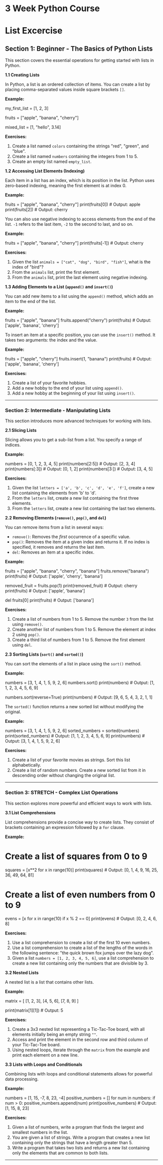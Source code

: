 # 3 Week Python Course

# List Excercise

## Section 1: Beginner - The Basics of Python Lists

This section covers the essential operations for getting started with lists in Python.

**1.1 Creating Lists**

In Python, a list is an ordered collection of items. You can create a list by placing comma-separated values inside square brackets `[]`.

**Example:**


my_first_list = [1, 2, 3]

fruits = ["apple", "banana", "cherry"]

mixed_list = [1, "hello", 3.14]

**Exercises:**

1. Create a list named `colors` containing the strings "red", "green", and "blue".
2. Create a list named `numbers` containing the integers from 1 to 5.
3. Create an empty list named `empty_list`.

**1.2 Accessing List Elements (Indexing)**

Each item in a list has an index, which is its position in the list. Python uses zero-based indexing, meaning the first element is at index 0.

**Example:**


fruits = ["apple", "banana", "cherry"]
print(fruits[0])  # Output: apple
print(fruits[2])  # Output: cherry

You can also use negative indexing to access elements from the end of the list. `-1` refers to the last item, `-2` to the second to last, and so on.

**Example:**


fruits = ["apple", "banana", "cherry"]
print(fruits[-1]) # Output: cherry

**Exercises:**

1. Given the list `animals = ["cat", "dog", "bird", "fish"]`, what is the index of "bird"?
2. From the `animals` list, print the first element.
3. From the `animals` list, print the last element using negative indexing.

**1.3 Adding Elements to a List (`append()` and `insert()`)**

You can add new items to a list using the `append()` method, which adds an item to the end of the list.

**Example:**


fruits = ["apple", "banana"]
fruits.append("cherry")
print(fruits)  # Output: ['apple', 'banana', 'cherry']

To insert an item at a specific position, you can use the `insert()` method. It takes two arguments: the index and the value.

**Example:**


fruits = ["apple", "cherry"]
fruits.insert(1, "banana")
print(fruits)  # Output: ['apple', 'banana', 'cherry']

**Exercises:**

1. Create a list of your favorite hobbies.
2. Add a new hobby to the end of your list using `append()`.
3. Add a new hobby at the beginning of your list using `insert()`.

---

### Section 2: Intermediate - Manipulating Lists

This section introduces more advanced techniques for working with lists.

**2.1 Slicing Lists**

Slicing allows you to get a sub-list from a list. You specify a range of indices.

**Example:**


numbers = [0, 1, 2, 3, 4, 5]
print(numbers[2:5])  # Output: [2, 3, 4]
print(numbers[:3])   # Output: [0, 1, 2]
print(numbers[3:])   # Output: [3, 4, 5]

**Exercises:**

1. Given the list `letters = ['a', 'b', 'c', 'd', 'e', 'f']`, create a new list containing the elements from 'b' to 'd'.
2. From the `letters` list, create a new list containing the first three elements.
3. From the `letters` list, create a new list containing the last two elements.

**2.2 Removing Elements (`remove()`, `pop()`, and `del`)**

You can remove items from a list in several ways:

- `remove()`: Removes the *first* occurrence of a specific value.
- `pop()`: Removes the item at a given index and returns it. If no index is specified, it removes and returns the last item.
- `del`: Removes an item at a specific index.

**Example:**



fruits = ["apple", "banana", "cherry", "banana"]
fruits.remove("banana")
print(fruits)  # Output: ['apple', 'cherry', 'banana']

removed_fruit = fruits.pop(1)
print(removed_fruit) # Output: cherry
print(fruits)      # Output: ['apple', 'banana']

del fruits[0]
print(fruits)      # Output: ['banana']

**Exercises:**

1. Create a list of numbers from 1 to 5. Remove the number `3` from the list using `remove()`.
2. Create another list of numbers from 1 to 5. Remove the element at index 2 using `pop()`.
3. Create a third list of numbers from 1 to 5. Remove the first element using `del`.

**2.3 Sorting Lists (`sort()` and `sorted()`)**

You can sort the elements of a list in place using the `sort()` method.

**Example:**


numbers = [3, 1, 4, 1, 5, 9, 2, 6]
numbers.sort()
print(numbers)  # Output: [1, 1, 2, 3, 4, 5, 6, 9]

numbers.sort(reverse=True)
print(numbers)  # Output: [9, 6, 5, 4, 3, 2, 1, 1]

The `sorted()` function returns a new sorted list without modifying the original.

**Example:**



numbers = [3, 1, 4, 1, 5, 9, 2, 6]
sorted_numbers = sorted(numbers)
print(sorted_numbers) # Output: [1, 1, 2, 3, 4, 5, 6, 9]
print(numbers)      # Output: [3, 1, 4, 1, 5, 9, 2, 6]

**Exercises:**

1. Create a list of your favorite movies as strings. Sort this list alphabetically.
2. Create a list of random numbers. Create a new sorted list from it in descending order without changing the original list.

---

### Section 3: STRETCH - Complex List Operations

This section explores more powerful and efficient ways to work with lists.

**3.1 List Comprehensions**

List comprehensions provide a concise way to create lists. They consist of brackets containing an expression followed by a `for` clause.

**Example:**



# Create a list of squares from 0 to 9
squares = [x**2 for x in range(10)]
print(squares)  # Output: [0, 1, 4, 9, 16, 25, 36, 49, 64, 81]

# Create a list of even numbers from 0 to 9
evens = [x for x in range(10) if x % 2 == 0]
print(evens)    # Output: [0, 2, 4, 6, 8]

**Exercises:**

1. Use a list comprehension to create a list of the first 10 even numbers.
2. Use a list comprehension to create a list of the lengths of the words in the following sentence: "the quick brown fox jumps over the lazy dog".
3. Given a list `numbers = [1, 2, 3, 4, 5, 6]`, use a list comprehension to create a new list containing only the numbers that are divisible by 3.

**3.2 Nested Lists**

A nested list is a list that contains other lists.

**Example:**



matrix = [
    [1, 2, 3],
    [4, 5, 6],
    [7, 8, 9]
]

print(matrix[1][1]) # Output: 5

**Exercises:**

1. Create a 3x3 nested list representing a Tic-Tac-Toe board, with all elements initially being an empty string `""`.
2. Access and print the element in the second row and third column of your Tic-Tac-Toe board.
3. Using nested loops, iterate through the `matrix` from the example and print each element on a new line.

**3.3 Lists with Loops and Conditionals**

Combining lists with loops and conditional statements allows for powerful data processing.

**Example:**


numbers = [1, 15, -7, 8, 23, -4]
positive_numbers = []
for num in numbers:
    if num > 0:
        positive_numbers.append(num)
print(positive_numbers) # Output: [1, 15, 8, 23]

**Exercises:**

1. Given a list of numbers, write a program that finds the largest and smallest numbers in the list.
2. You are given a list of strings. Write a program that creates a new list containing only the strings that have a length greater than 5.
3. Write a program that takes two lists and returns a new list containing only the elements that are common to both lists.

---
